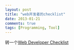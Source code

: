 ```yaml
---
layout: post
title: "web开发者的checklist"
date: 2013-01-21
comments: true
tags: [Programming, Tool]
---
```

转一个<a href="http://webdevchecklist.com/">Web Developer Checklist</a><br />